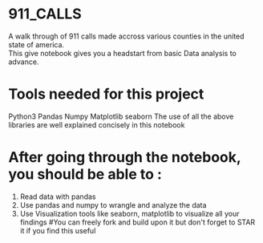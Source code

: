# 911_CALLS
A walk through of 911 calls made accross various counties in the united state of america.  
This give notebook gives you a headstart from basic Data analysis to advance.
# Tools needed for this project
Python3
Pandas
Numpy
Matplotlib
seaborn
The use of all the above libraries are well explained concisely in this notebook
# After going through the notebook, you should be able to :
1. Read data with pandas
2. Use pandas and numpy to wrangle and analyze the data
3. Use Visualization tools like seaborn, matplotlib to visualize all your findings
#You can freely fork and build upon it but don't forget to STAR it if you find this useful
